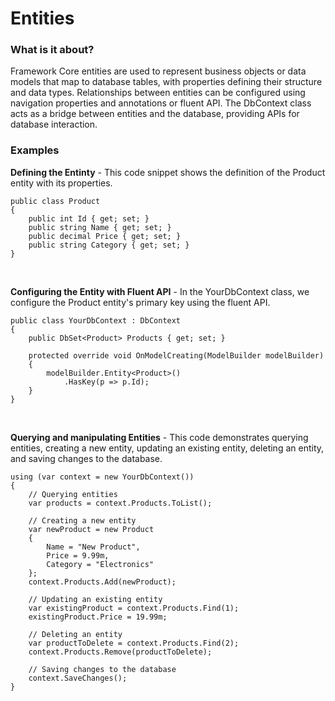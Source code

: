 # Entities

### What is it about?
Framework Core entities are used to represent business objects or data models that map to database tables, with properties defining their structure and data types. Relationships between entities can be configured using navigation properties and annotations or fluent API. The DbContext class acts as a bridge between entities and the database, providing APIs for database interaction.

### Examples

**Defining the Entinty** - This code snippet shows the definition of the Product entity with its properties.
```
public class Product
{
    public int Id { get; set; }
    public string Name { get; set; }
    public decimal Price { get; set; }
    public string Category { get; set; }
}
```
<br>

**Configuring the Entity with Fluent API** - In the YourDbContext class, we configure the Product entity's primary key using the fluent API.
```
public class YourDbContext : DbContext
{
    public DbSet<Product> Products { get; set; }

    protected override void OnModelCreating(ModelBuilder modelBuilder)
    {
        modelBuilder.Entity<Product>()
            .HasKey(p => p.Id);
    }
}

```
<br>

**Querying and manipulating Entities** - This code demonstrates querying entities, creating a new entity, updating an existing entity, deleting an entity, and saving changes to the database.

```
using (var context = new YourDbContext())
{
    // Querying entities
    var products = context.Products.ToList();

    // Creating a new entity
    var newProduct = new Product
    {
        Name = "New Product",
        Price = 9.99m,
        Category = "Electronics"
    };
    context.Products.Add(newProduct);

    // Updating an existing entity
    var existingProduct = context.Products.Find(1);
    existingProduct.Price = 19.99m;

    // Deleting an entity
    var productToDelete = context.Products.Find(2);
    context.Products.Remove(productToDelete);

    // Saving changes to the database
    context.SaveChanges();
}
```

